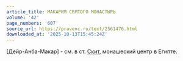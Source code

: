 ```yaml
---
article_title: МАКАРИЯ СВЯТОГО МОНАСТЫРЬ
volume: '42'
page_numbers: '607'
source_url: https://pravenc.ru/text/2561476.html
downloaded_at: '2025-10-13T15:45:24Z'
---
```


[Дейр-Анба-Макар] - см. в ст. [Скит](https://pravenc.ru/text/Скит.html), монашеский центр в Египте.
